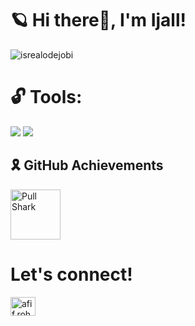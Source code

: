 # <strong>🪐 Hi there👋, I'm Ijall!</strong>
<p align="left"> <img src="https://komarev.com/ghpvc/?username=Ijaldisini&label=Profile%20views&color=0e75b6&style=flat" alt="isrealodejobi" />
</p>

# <strong> 🔓 Tools:</strong>
<p>
    <img src="https://img.shields.io/badge/Python-blue?&logo=python&logoColor=yellow" />
    <img src="https://img.shields.io/badge/C%23-239120?&logo=c-sharp&logoColor=white" />
</p>

## <strong>🎗️ GitHub Achievements</strong>
<p>
    <img src="https://github.githubassets.com/images/modules/profile/achievements/pull-shark-default.png" width="80" title="Pull Shark" />
</p>
 
# <strong>Let's connect!</strong>
<a href="https://instagram.com/rdtyazall" target="blank"><img align="center" src="https://raw.githubusercontent.com/rahuldkjain/github-profile-readme-generator/master/src/images/icons/Social/instagram.svg" alt="afif.rohul" height="30" width="40" />
</a>
